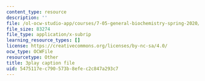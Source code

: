 ```yaml
---
content_type: resource
description: ''
file: /ol-ocw-studio-app/courses/7-05-general-biochemistry-spring-2020/5475117ec790573b8efec2c847a293c7_7uCfPTwwYIc.vtt
file_size: 83274
file_type: application/x-subrip
learning_resource_types: []
license: https://creativecommons.org/licenses/by-nc-sa/4.0/
ocw_type: OCWFile
resourcetype: Other
title: 3play caption file
uid: 5475117e-c790-573b-8efe-c2c847a293c7
---
```

